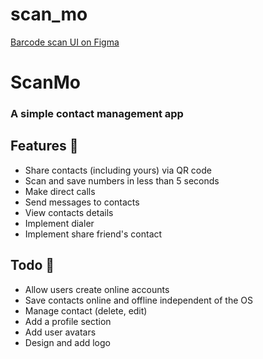# scan_mo

[Barcode scan UI on Figma](https://www.figma.com/file/SwPzC4dlPFOY7ylp4ke3hF/Barcode-Contact-app?node-id=0%3A1)

# ScanMo
### A simple contact management app

## Features 📌
* Share contacts (including yours) via QR code
* Scan and save numbers in less than 5 seconds
* Make direct calls
* Send messages to contacts
* View contacts details
* Implement dialer
* Implement share friend's contact


## Todo 📝
* Allow users create online accounts
* Save contacts online and offline independent of the OS
* Manage contact (delete, edit)
* Add a profile section
* Add user avatars
* Design and add logo
